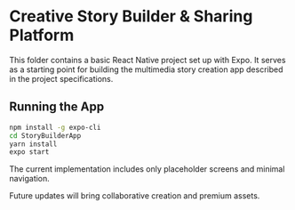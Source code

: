 # Creative Story Builder & Sharing Platform

This folder contains a basic React Native project set up with Expo. It serves as a starting point for building the multimedia story creation app described in the project specifications.

## Running the App

```bash
npm install -g expo-cli
cd StoryBuilderApp
yarn install
expo start
```

The current implementation includes only placeholder screens and minimal navigation.

Future updates will bring collaborative creation and premium assets.
